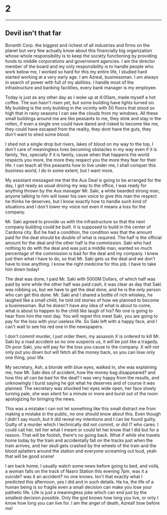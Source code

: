 # 2
-----------------

## Devil isn't that far

Boranth Corp. the biggest and richest of all industries and firms on the planet but very few actually know about this
financially big organization whose whole responsibility is to keep the society functioning by providing funds to 
middle corporations and government agencies. I am the director member of the board and my only responsibility is 
to handle people who work below me, I worked so hard for this my entire life, I studied hard started working 
at a very early age. I am Azreal, businessman. I am always in search of power with full of my abilities. I handle
most of the infrastructure and banking facilities, every bank manager is my employee.

Today is just as any other day as I woke up at 4:00am, made myself a hot coffee. The sun hasn't risen yet, but some
building have lights turned on. My building is the only building in the vicinity with 50 floors that stood so high
that in rainy seasons I can see the clouds from my windows. All these small buildings around me are like peasants
to me, they stink and stay in the rotten, if even a single one could have dared and risked to become like me, 
they could have escaped from the reality, they dont have the guts, they don't want to shed some blood. 

I shed not a single drop but rivers, lakes of blood on my way to the top, I don't care of meaningless lives 
becoming obstacles in my way even if it is family, Yes, specially if it is family, cause when that happens the 
world respects you more, the more they respect you the more they fear for their life. I can teach all this peasants
how to live under me, I shall conquer this business world, I do in some extent, but I want more.

My assistant messaged me that the Aus Deal is going to be arranged for the day, I got ready as usual driving my way
to the office, I was ready for anything thrown by the Aus manager Mr. Saki, a white bearded strong man, anyone 
talking to him will lower his own voice to give this man the respect he thinks he deserves, but I know exactly
how to handle such kind of situations and I don't lower my voice not even it means a loss for the company. 

Mr. Saki agreed to provide us with the infrastructure so that the next company building could be built. It is supposed
to build in the center of Cardona city. But he had a condition, the condition was that the amount paid for the deal 
should be double of what is required. The half is the official amount for the deal and the other half is the commission. 
Saki who had nothing to do with the deal and was just a middle man, wanted so much percentage of the commission is 
bad for the deal and my company. I knew just then what I have to do, so that Mr. Saki gets us the deal and we don't have to
lose anything. I know the right medicine for this job. I have to take him down today!

The deal was done, I paid Mr. Saki with 5000M Dollars, of which half was paid by wire while the other half was paid
cash, it was clear as day that Saki was robbing us, but we have to get the deal done, and he is the only person who
can get this done. Mr. Saki and I shared a bottle of rich whiskey, he laughed like a small child, he told old stories
of how we planned to become a businessman. But he doesn't have any idea of what is about to come, what is about to happen
to the child like laugh of his? No one is going to hear from him the next day. You will regret this meet Saki, you 
are going to pay for the loss with your useless life. So Saki left with a happy face, and  I can't wait to see his red
one in the newspapers.

I don't commit murder, I just order them, my assassin X is ordered to kill Mr. Saki by a road accident so no one
suspects us, it will be just like a tragedy. Oh poor Saki, you will pay for the loss you cause to the company. X will
not only put you down but will fetch all the money back, so you can lose only one thing, your life.

My secretary, Ash, a blonde with blue eyes, walked in, she was explaining me, how Mr. Saki dies of accident, how the money 
bag disappeared? and how this all can be bad for the deal? I was very happy from the results, and unknowingly I burst 
saying he got what he deserves and of course it was planned. The secretary was shocked her eyes wide open, 
her face slowly turning pale, she was silent for a minute or more and burst out of the room apologizing for bringing 
the news. 

This was a mistake I can not let something like this small distract me from making a mistake in the public, no one 
should know about this. Even though I didn't say much, but it did reveal my intentions and I can be found guilty. 
Guilty of a murder which I technically did not commit, or did I? who cares. I could call her, tell her what I meant
or could let her know that I did but for a reason. That will be foolish, there's no going back. What if while she
travels home today by the train and accidentally fall on the tracks just when the train arrives, and her skull gets
crashed by the wheels of the train and the blood splatters around the station and everyone screaming out loud, yeah
that will be good scene!

I am back home, I usually watch some news before going to bed, and voilà, a woman falls on the track of Nasro Station
this evening 7pm, was it a suicide? was it an accident? no one knows. Isn't that exactly what I predicted this afternoon,
yes I did and in such details. Ha ha, the life of a human being is so fragile even a small decision can make you lose
your pathetic life. Life is just a meaningless joke which can end just by the smallest decision possible. Only the 
god knows how long you live, or only I know how long you can live for. I am the angel of death, Azreal! bow before me!
